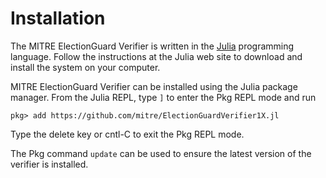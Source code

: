 # Installation

The MITRE ElectionGuard Verifier is written in the
[Julia](https://julialang.org/) programming language.  Follow the
instructions at the Julia web site to download and install the system
on your computer.

MITRE ElectionGuard Verifier can be installed using the Julia package
manager. From the Julia REPL, type `]` to enter the Pkg REPL mode and
run

```
pkg> add https://github.com/mitre/ElectionGuardVerifier1X.jl
```

Type the delete key or cntl-C to exit the Pkg REPL mode.

The Pkg command `update` can be used to ensure the latest version of
the verifier is installed.
